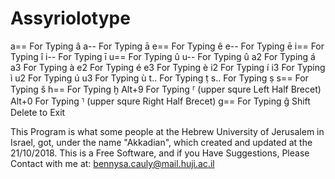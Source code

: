 # Assyriolotype

a== For Typing â
a-- For Typing ā
e== For Typing ê
e-- For Typing ē
i== For Typing î
i-- For Typing ī
u== For Typing û
u-- For Typing û
a2 For Typing á
a3 For Typing à
e2 For Typing é
e3 For Typing è
i2 For Typing í
i3 For Typing ì
u2 For Typing ú
u3 For Typing ù
t.. For Typing ṭ
s.. For Typing ṣ
s== For Typing š
h== For Typing ḫ
Alt+9 For Typing ⸢ (upper squre Left Half Brecet)
Alt+0 For Typing ⸣ (upper squre Right Half Brecet)
g== For Typing ĝ
Shift Delete to Exit

This Program is what some people at the Hebrew University of Jerusalem in Israel, got, under the name "Akkadian", which created and updated at the 21/10/2018. This is a Free Software, and if you Have Suggestions, Please Contact with me at: bennysa.cauly@mail.huji.ac.il

